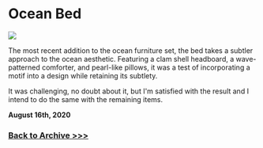 # Ocean Bed

<img src="https://raw.githubusercontent.com/arrowarchive/The-Arrowarchive/master/docs/images/objects/oceanbed.PNG"
     onContextMenu="return false;">
     
The most recent addition to the ocean furniture set, the bed takes a subtler approach to the ocean aesthetic. Featuring a clam shell headboard, a wave-patterned comforter, and pearl-like pillows, it was a test of incorporating a motif into a design while retaining its subtlety.

It was challenging, no doubt about it, but I'm satisfied with the result and I intend to do the same with the remaining items. 

**August 16th, 2020**

### [Back to Archive >>>](https://arrowarchive.github.io/The-Arrowarchive/gallery)
